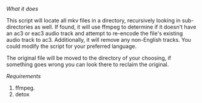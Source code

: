 *What it does*

This script will locate all mkv files in a directory, recursively looking in sub-
directories as well. If found, it will use ffmpeg to determine if it doesn't have
an ac3 or eac3 audio track and attempt to re-encode the file's existing audio track to
ac3. Additionally, it will remove any non-English tracks. You could modify the script for
your preferred language.

The original file will be moved to the directory of your choosing, if something goes
wrong you can look there to reclaim the original.

*Requirements*

1. ffmpeg.
2. detox
